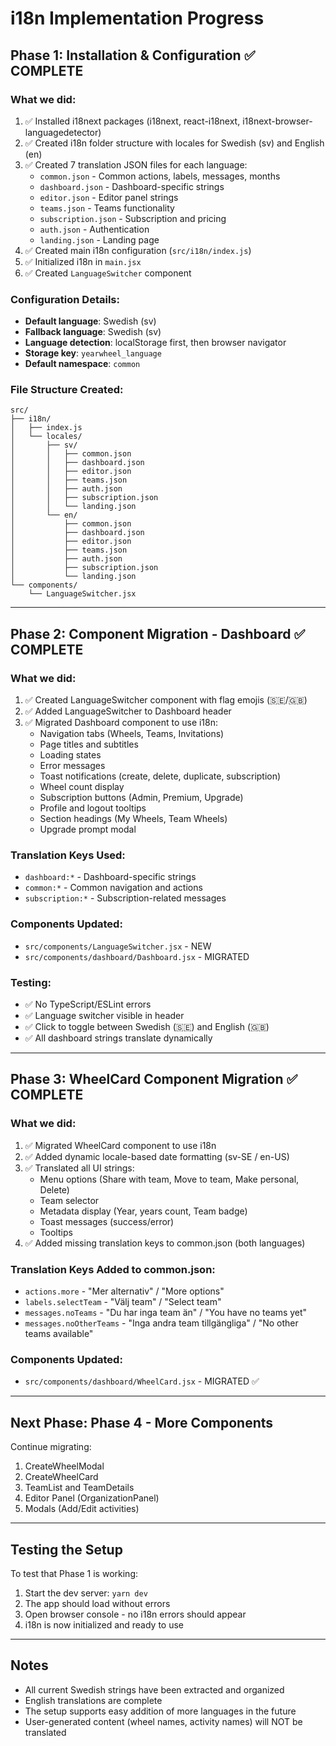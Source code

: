 # i18n Implementation Progress

## Phase 1: Installation & Configuration ✅ COMPLETE

### What we did:
1. ✅ Installed i18next packages (i18next, react-i18next, i18next-browser-languagedetector)
2. ✅ Created i18n folder structure with locales for Swedish (sv) and English (en)
3. ✅ Created 7 translation JSON files for each language:
   - `common.json` - Common actions, labels, messages, months
   - `dashboard.json` - Dashboard-specific strings
   - `editor.json` - Editor panel strings
   - `teams.json` - Teams functionality
   - `subscription.json` - Subscription and pricing
   - `auth.json` - Authentication
   - `landing.json` - Landing page
4. ✅ Created main i18n configuration (`src/i18n/index.js`)
5. ✅ Initialized i18n in `main.jsx`
6. ✅ Created `LanguageSwitcher` component

### Configuration Details:
- **Default language**: Swedish (sv)
- **Fallback language**: Swedish (sv)
- **Language detection**: localStorage first, then browser navigator
- **Storage key**: `yearwheel_language`
- **Default namespace**: `common`

### File Structure Created:
```
src/
├── i18n/
│   ├── index.js
│   └── locales/
│       ├── sv/
│       │   ├── common.json
│       │   ├── dashboard.json
│       │   ├── editor.json
│       │   ├── teams.json
│       │   ├── auth.json
│       │   ├── subscription.json
│       │   └── landing.json
│       └── en/
│           ├── common.json
│           ├── dashboard.json
│           ├── editor.json
│           ├── teams.json
│           ├── auth.json
│           ├── subscription.json
│           └── landing.json
└── components/
    └── LanguageSwitcher.jsx
```

---

## Phase 2: Component Migration - Dashboard ✅ COMPLETE

### What we did:
1. ✅ Created LanguageSwitcher component with flag emojis (🇸🇪/🇬🇧)
2. ✅ Added LanguageSwitcher to Dashboard header
3. ✅ Migrated Dashboard component to use i18n:
   - Navigation tabs (Wheels, Teams, Invitations)
   - Page titles and subtitles
   - Loading states
   - Error messages
   - Toast notifications (create, delete, duplicate, subscription)
   - Wheel count display
   - Subscription buttons (Admin, Premium, Upgrade)
   - Profile and logout tooltips
   - Section headings (My Wheels, Team Wheels)
   - Upgrade prompt modal

### Translation Keys Used:
- `dashboard:*` - Dashboard-specific strings
- `common:*` - Common navigation and actions
- `subscription:*` - Subscription-related messages

### Components Updated:
- `src/components/LanguageSwitcher.jsx` - NEW
- `src/components/dashboard/Dashboard.jsx` - MIGRATED

### Testing:
- ✅ No TypeScript/ESLint errors
- ✅ Language switcher visible in header
- ✅ Click to toggle between Swedish (🇸🇪) and English (🇬🇧)
- ✅ All dashboard strings translate dynamically

---

## Phase 3: WheelCard Component Migration ✅ COMPLETE

### What we did:
1. ✅ Migrated WheelCard component to use i18n
2. ✅ Added dynamic locale-based date formatting (sv-SE / en-US)
3. ✅ Translated all UI strings:
   - Menu options (Share with team, Move to team, Make personal, Delete)
   - Team selector
   - Metadata display (Year, years count, Team badge)
   - Toast messages (success/error)
   - Tooltips
4. ✅ Added missing translation keys to common.json (both languages)

### Translation Keys Added to common.json:
- `actions.more` - "Mer alternativ" / "More options"
- `labels.selectTeam` - "Välj team" / "Select team"
- `messages.noTeams` - "Du har inga team än" / "You have no teams yet"
- `messages.noOtherTeams` - "Inga andra team tillgängliga" / "No other teams available"

### Components Updated:
- `src/components/dashboard/WheelCard.jsx` - MIGRATED ✅

---

## Next Phase: Phase 4 - More Components

Continue migrating:
1. CreateWheelModal
2. CreateWheelCard
3. TeamList and TeamDetails
4. Editor Panel (OrganizationPanel)
5. Modals (Add/Edit activities)

---

## Testing the Setup

To test that Phase 1 is working:
1. Start the dev server: `yarn dev`
2. The app should load without errors
3. Open browser console - no i18n errors should appear
4. i18n is now initialized and ready to use

---

## Notes
- All current Swedish strings have been extracted and organized
- English translations are complete
- The setup supports easy addition of more languages in the future
- User-generated content (wheel names, activity names) will NOT be translated
